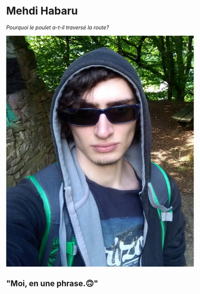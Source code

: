 # Mehdi Habaru

*Pourquoi le poulet a-t-il traversé la route?*

![alt text](photo_profil.jpg "photo de profil")

## "Moi, en une phrase.🙃"




